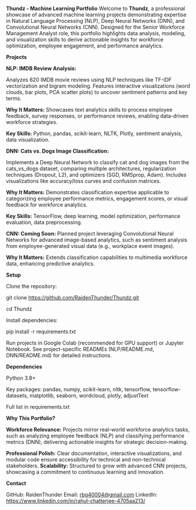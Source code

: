 **Thundz - Machine Learning Portfolio**
Welcome to **Thundz**, a professional showcase of advanced machine learning projects demonstrating expertise in Natural Language Processing (NLP), Deep Neural Networks (DNN), and Convolutional Neural Networks (CNN). Designed for the Senior Workforce Management Analyst role, this portfolio highlights data analysis, modeling, and visualization skills to derive actionable insights for workforce optimization, employee engagement, and performance analytics.

**Projects**

**NLP: IMDB Review Analysis:**

Analyzes 620 IMDB movie reviews using NLP techniques like TF-IDF vectorization and bigram modeling. Features interactive visualizations (word clouds, bar plots, PCA scatter plots) to uncover sentiment patterns and key terms.

**Why It Matters:** Showcases text analytics skills to process employee feedback, survey responses, or performance reviews, enabling data-driven workforce strategies.

**Key Skills:** Python, pandas, scikit-learn, NLTK, Plotly, sentiment analysis, data visualization.

**DNN: Cats vs. Dogs Image Classification:**

Implements a Deep Neural Network to classify cat and dog images from the cats_vs_dogs dataset, comparing multiple architectures, regularization techniques (Dropout, L2), and optimizers (SGD, RMSprop, Adam). Includes visualizations like accuracy/loss curves and confusion matrices.

**Why It Matters:** Demonstrates classification expertise applicable to categorizing employee performance metrics, engagement scores, or visual feedback for workforce analytics.

**Key Skills:** TensorFlow, deep learning, model optimization, performance evaluation, data preprocessing.

**CNN: Coming Soon:** Planned project leveraging Convolutional Neural Networks for advanced image-based analytics, such as sentiment analysis from employee-generated visual data (e.g., workplace event images).

**Why It Matters:** Extends classification capabilities to multimedia workforce data, enhancing predictive analytics.


**Setup**

Clone the repository:

git clone https://github.com/RaidenThunder/Thundz.git

cd Thundz


Install dependencies:

pip install -r requirements.txt


Run projects in Google Colab (recommended for GPU support) or Jupyter Notebook. See project-specific READMEs (NLP/README.md, DNN/README.md) for detailed instructions.

**Dependencies**

Python 3.8+

Key packages: pandas, numpy, scikit-learn, nltk, tensorflow, tensorflow-datasets, matplotlib, seaborn, wordcloud, plotly, adjustText

Full list in requirements.txt

**Why This Portfolio?**

**Workforce Relevance:** Projects mirror real-world workforce analytics tasks, such as analyzing employee feedback (NLP) and classifying performance metrics (DNN), delivering actionable insights for strategic decision-making.

**Professional Polish:** Clear documentation, interactive visualizations, and modular code ensure accessibility for technical and non-technical stakeholders.
**Scalability:** Structured to grow with advanced CNN projects, showcasing a commitment to continuous learning and innovation.

**Contact**

GitHub: RaidenThunder
Email: rbg40004@gmail.com
LinkedIn: https://www.linkedin.com/in/rahul-chatterjee-4705aa213/
